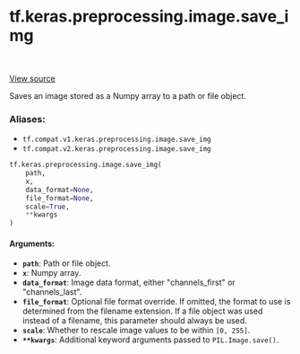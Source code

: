 <div itemscope itemtype="http://developers.google.com/ReferenceObject">
<meta itemprop="name" content="tf.keras.preprocessing.image.save_img" />
<meta itemprop="path" content="Stable" />
</div>

# tf.keras.preprocessing.image.save_img

<!-- Insert buttons -->

<table class="tfo-notebook-buttons tfo-api" align="left">
</table>

<a target="_blank" href="/code/stable/tensorflow/python/keras/preprocessing/image.py">View source</a>



<!-- Start diff -->
Saves an image stored as a Numpy array to a path or file object.

### Aliases:

* `tf.compat.v1.keras.preprocessing.image.save_img`
* `tf.compat.v2.keras.preprocessing.image.save_img`


``` python
tf.keras.preprocessing.image.save_img(
    path,
    x,
    data_format=None,
    file_format=None,
    scale=True,
    **kwargs
)
```



<!-- Placeholder for "Used in" -->


#### Arguments:


* <b>`path`</b>: Path or file object.
* <b>`x`</b>: Numpy array.
* <b>`data_format`</b>: Image data format,
    either "channels_first" or "channels_last".
* <b>`file_format`</b>: Optional file format override. If omitted, the
    format to use is determined from the filename extension.
    If a file object was used instead of a filename, this
    parameter should always be used.
* <b>`scale`</b>: Whether to rescale image values to be within `[0, 255]`.
* <b>`**kwargs`</b>: Additional keyword arguments passed to `PIL.Image.save()`.